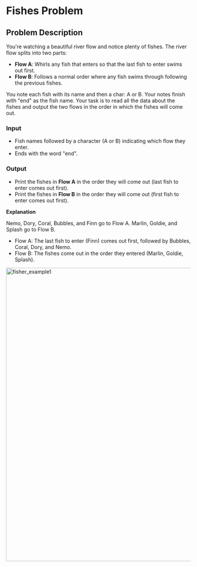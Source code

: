 # Fishes Problem

## Problem Description

You're watching a beautiful river flow and notice plenty of fishes. The river flow splits into two parts:
- **Flow A**: Whirls any fish that enters so that the last fish to enter swims out first.
- **Flow B**: Follows a normal order where any fish swims through following the previous fishes.

You note each fish with its name and then a char: A or B. Your notes finish with "end" as the fish name. Your task is to read all the data about the fishes and output the two flows in the order in which the fishes will come out.

### Input

- Fish names followed by a character (A or B) indicating which flow they enter.
- Ends with the word "end".

### Output

- Print the fishes in **Flow A** in the order they will come out (last fish to enter comes out first).
- Print the fishes in **Flow B** in the order they will come out (first fish to enter comes out first).



**Explanation**

Nemo, Dory, Coral, Bubbles, and Finn go to Flow A. Marlin, Goldie, and Splash go to Flow B.
- Flow A: The last fish to enter (Finn) comes out first, followed by Bubbles, Coral, Dory, and Nemo.
- Flow B: The fishes come out in the order they entered (Marlin, Goldie, Splash).


<img width="799" alt="fisher_example1" src="https://github.com/svetlanasieber/Software-Engineering--Path-SoftUni/assets/135451084/7fd1dd80-f0c1-4d4a-9407-668e782e942c">
